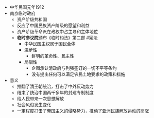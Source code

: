 - 中华民国元年1912
- 南京临时政府
	- 资产阶级共和国
	- 反应了中国民族资产阶级的愿望和利益
	- 资产阶级革命派在政权中占主导和主体地位
	- **临时参议院**颁布《临时约法》第二部 #宪法
		- 中华民国主权属于国民全体
		- 进步性
			- 鲜明的革命性、民主性
		- 局限性
			- 企图承认清政府与列强签订的一切不平等条约
			- 没有提出任何可以满足农民土地要求的政策和措施
- 意义
	- 推翻了清王朝统治，打击了中外反动势力
	- 结束了统治中国两千多年的封建专制制度
	- 给人民带来一次思想解放
	- 社会风俗发生变化
	- 一定程度打击了帝国主义的侵略势力，推动了亚洲民族解放运动的高涨